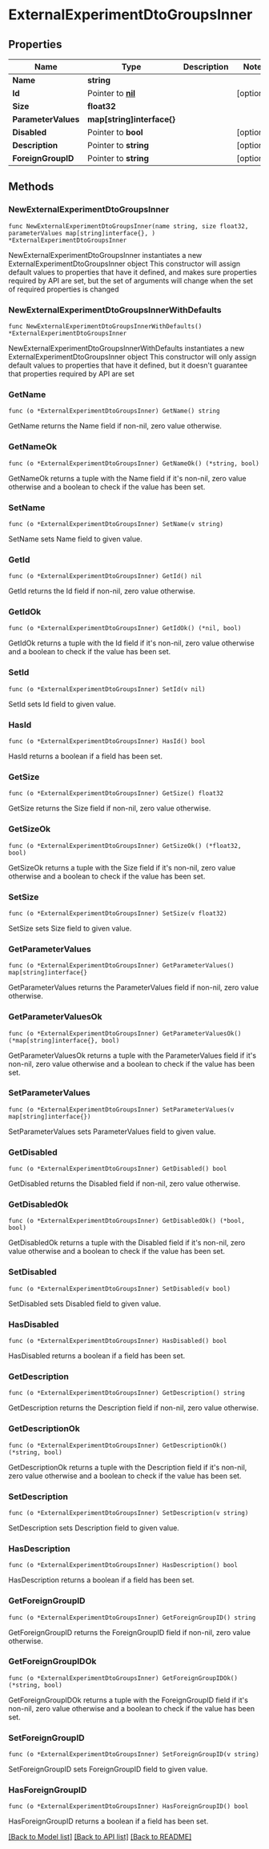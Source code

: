 # ExternalExperimentDtoGroupsInner

## Properties

Name | Type | Description | Notes
------------ | ------------- | ------------- | -------------
**Name** | **string** |  | 
**Id** | Pointer to [**nil**](nil.md) |  | [optional] 
**Size** | **float32** |  | 
**ParameterValues** | **map[string]interface{}** |  | 
**Disabled** | Pointer to **bool** |  | [optional] 
**Description** | Pointer to **string** |  | [optional] 
**ForeignGroupID** | Pointer to **string** |  | [optional] 

## Methods

### NewExternalExperimentDtoGroupsInner

`func NewExternalExperimentDtoGroupsInner(name string, size float32, parameterValues map[string]interface{}, ) *ExternalExperimentDtoGroupsInner`

NewExternalExperimentDtoGroupsInner instantiates a new ExternalExperimentDtoGroupsInner object
This constructor will assign default values to properties that have it defined,
and makes sure properties required by API are set, but the set of arguments
will change when the set of required properties is changed

### NewExternalExperimentDtoGroupsInnerWithDefaults

`func NewExternalExperimentDtoGroupsInnerWithDefaults() *ExternalExperimentDtoGroupsInner`

NewExternalExperimentDtoGroupsInnerWithDefaults instantiates a new ExternalExperimentDtoGroupsInner object
This constructor will only assign default values to properties that have it defined,
but it doesn't guarantee that properties required by API are set

### GetName

`func (o *ExternalExperimentDtoGroupsInner) GetName() string`

GetName returns the Name field if non-nil, zero value otherwise.

### GetNameOk

`func (o *ExternalExperimentDtoGroupsInner) GetNameOk() (*string, bool)`

GetNameOk returns a tuple with the Name field if it's non-nil, zero value otherwise
and a boolean to check if the value has been set.

### SetName

`func (o *ExternalExperimentDtoGroupsInner) SetName(v string)`

SetName sets Name field to given value.


### GetId

`func (o *ExternalExperimentDtoGroupsInner) GetId() nil`

GetId returns the Id field if non-nil, zero value otherwise.

### GetIdOk

`func (o *ExternalExperimentDtoGroupsInner) GetIdOk() (*nil, bool)`

GetIdOk returns a tuple with the Id field if it's non-nil, zero value otherwise
and a boolean to check if the value has been set.

### SetId

`func (o *ExternalExperimentDtoGroupsInner) SetId(v nil)`

SetId sets Id field to given value.

### HasId

`func (o *ExternalExperimentDtoGroupsInner) HasId() bool`

HasId returns a boolean if a field has been set.

### GetSize

`func (o *ExternalExperimentDtoGroupsInner) GetSize() float32`

GetSize returns the Size field if non-nil, zero value otherwise.

### GetSizeOk

`func (o *ExternalExperimentDtoGroupsInner) GetSizeOk() (*float32, bool)`

GetSizeOk returns a tuple with the Size field if it's non-nil, zero value otherwise
and a boolean to check if the value has been set.

### SetSize

`func (o *ExternalExperimentDtoGroupsInner) SetSize(v float32)`

SetSize sets Size field to given value.


### GetParameterValues

`func (o *ExternalExperimentDtoGroupsInner) GetParameterValues() map[string]interface{}`

GetParameterValues returns the ParameterValues field if non-nil, zero value otherwise.

### GetParameterValuesOk

`func (o *ExternalExperimentDtoGroupsInner) GetParameterValuesOk() (*map[string]interface{}, bool)`

GetParameterValuesOk returns a tuple with the ParameterValues field if it's non-nil, zero value otherwise
and a boolean to check if the value has been set.

### SetParameterValues

`func (o *ExternalExperimentDtoGroupsInner) SetParameterValues(v map[string]interface{})`

SetParameterValues sets ParameterValues field to given value.


### GetDisabled

`func (o *ExternalExperimentDtoGroupsInner) GetDisabled() bool`

GetDisabled returns the Disabled field if non-nil, zero value otherwise.

### GetDisabledOk

`func (o *ExternalExperimentDtoGroupsInner) GetDisabledOk() (*bool, bool)`

GetDisabledOk returns a tuple with the Disabled field if it's non-nil, zero value otherwise
and a boolean to check if the value has been set.

### SetDisabled

`func (o *ExternalExperimentDtoGroupsInner) SetDisabled(v bool)`

SetDisabled sets Disabled field to given value.

### HasDisabled

`func (o *ExternalExperimentDtoGroupsInner) HasDisabled() bool`

HasDisabled returns a boolean if a field has been set.

### GetDescription

`func (o *ExternalExperimentDtoGroupsInner) GetDescription() string`

GetDescription returns the Description field if non-nil, zero value otherwise.

### GetDescriptionOk

`func (o *ExternalExperimentDtoGroupsInner) GetDescriptionOk() (*string, bool)`

GetDescriptionOk returns a tuple with the Description field if it's non-nil, zero value otherwise
and a boolean to check if the value has been set.

### SetDescription

`func (o *ExternalExperimentDtoGroupsInner) SetDescription(v string)`

SetDescription sets Description field to given value.

### HasDescription

`func (o *ExternalExperimentDtoGroupsInner) HasDescription() bool`

HasDescription returns a boolean if a field has been set.

### GetForeignGroupID

`func (o *ExternalExperimentDtoGroupsInner) GetForeignGroupID() string`

GetForeignGroupID returns the ForeignGroupID field if non-nil, zero value otherwise.

### GetForeignGroupIDOk

`func (o *ExternalExperimentDtoGroupsInner) GetForeignGroupIDOk() (*string, bool)`

GetForeignGroupIDOk returns a tuple with the ForeignGroupID field if it's non-nil, zero value otherwise
and a boolean to check if the value has been set.

### SetForeignGroupID

`func (o *ExternalExperimentDtoGroupsInner) SetForeignGroupID(v string)`

SetForeignGroupID sets ForeignGroupID field to given value.

### HasForeignGroupID

`func (o *ExternalExperimentDtoGroupsInner) HasForeignGroupID() bool`

HasForeignGroupID returns a boolean if a field has been set.


[[Back to Model list]](../README.md#documentation-for-models) [[Back to API list]](../README.md#documentation-for-api-endpoints) [[Back to README]](../README.md)


